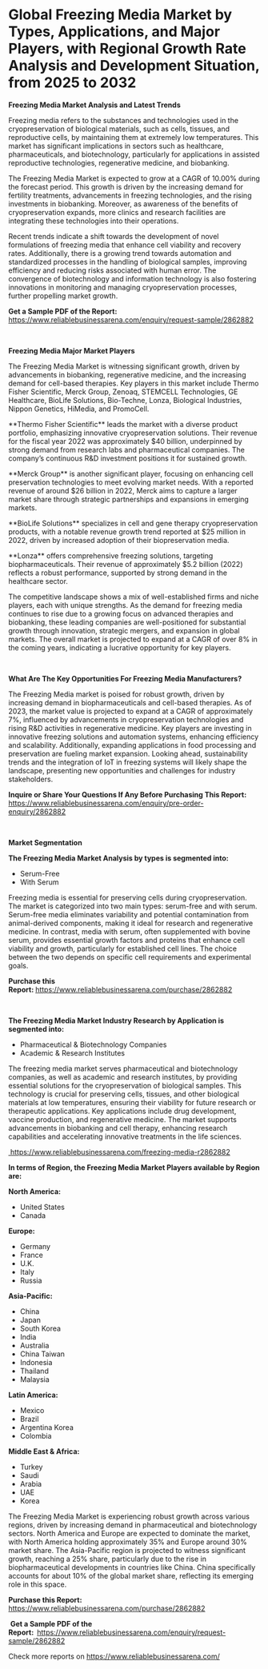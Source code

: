 <p><h1>Global Freezing Media Market by Types, Applications, and Major Players, with Regional Growth Rate Analysis and Development Situation, from 2025 to 2032</h1></p><p><strong>Freezing Media Market Analysis and Latest Trends</strong></p>
<p><p>Freezing media refers to the substances and technologies used in the cryopreservation of biological materials, such as cells, tissues, and reproductive cells, by maintaining them at extremely low temperatures. This market has significant implications in sectors such as healthcare, pharmaceuticals, and biotechnology, particularly for applications in assisted reproductive technologies, regenerative medicine, and biobanking.</p><p>The Freezing Media Market is expected to grow at a CAGR of 10.00% during the forecast period. This growth is driven by the increasing demand for fertility treatments, advancements in freezing technologies, and the rising investments in biobanking. Moreover, as awareness of the benefits of cryopreservation expands, more clinics and research facilities are integrating these technologies into their operations.</p><p>Recent trends indicate a shift towards the development of novel formulations of freezing media that enhance cell viability and recovery rates. Additionally, there is a growing trend towards automation and standardized processes in the handling of biological samples, improving efficiency and reducing risks associated with human error. The convergence of biotechnology and information technology is also fostering innovations in monitoring and managing cryopreservation processes, further propelling market growth.</p></p>
<p><strong>Get a Sample PDF of the Report:&nbsp;</strong> <a href="https://www.reliablebusinessarena.com/enquiry/request-sample/2862882?utm_campaign=3001&utm_medium=2&utm_source=Github&utm_content=ia&utm_term=12032025&utm_id=freezing-media">https://www.reliablebusinessarena.com/enquiry/request-sample/2862882</a></p>
<p>&nbsp;</p>
<p><strong>Freezing Media Major Market Players</strong></p>
<p><p>The Freezing Media Market is witnessing significant growth, driven by advancements in biobanking, regenerative medicine, and the increasing demand for cell-based therapies. Key players in this market include Thermo Fisher Scientific, Merck Group, Zenoaq, STEMCELL Technologies, GE Healthcare, BioLife Solutions, Bio-Techne, Lonza, Biological Industries, Nippon Genetics, HiMedia, and PromoCell.</p><p>**Thermo Fisher Scientific** leads the market with a diverse product portfolio, emphasizing innovative cryopreservation solutions. Their revenue for the fiscal year 2022 was approximately $40 billion, underpinned by strong demand from research labs and pharmaceutical companies. The company’s continuous R&D investment positions it for sustained growth.</p><p>**Merck Group** is another significant player, focusing on enhancing cell preservation technologies to meet evolving market needs. With a reported revenue of around $26 billion in 2022, Merck aims to capture a larger market share through strategic partnerships and expansions in emerging markets.</p><p>**BioLife Solutions** specializes in cell and gene therapy cryopreservation products, with a notable revenue growth trend reported at $25 million in 2022, driven by increased adoption of their biopreservation media.</p><p>**Lonza** offers comprehensive freezing solutions, targeting biopharmaceuticals. Their revenue of approximately $5.2 billion (2022) reflects a robust performance, supported by strong demand in the healthcare sector.</p><p>The competitive landscape shows a mix of well-established firms and niche players, each with unique strengths. As the demand for freezing media continues to rise due to a growing focus on advanced therapies and biobanking, these leading companies are well-positioned for substantial growth through innovation, strategic mergers, and expansion in global markets. The overall market is projected to expand at a CAGR of over 8% in the coming years, indicating a lucrative opportunity for key players.</p></p>
<p>&nbsp;</p>
<p><strong>What Are The Key Opportunities For Freezing Media Manufacturers?</strong></p>
<p><p>The Freezing Media market is poised for robust growth, driven by increasing demand in biopharmaceuticals and cell-based therapies. As of 2023, the market value is projected to expand at a CAGR of approximately 7%, influenced by advancements in cryopreservation technologies and rising R&D activities in regenerative medicine. Key players are investing in innovative freezing solutions and automation systems, enhancing efficiency and scalability. Additionally, expanding applications in food processing and preservation are fueling market expansion. Looking ahead, sustainability trends and the integration of IoT in freezing systems will likely shape the landscape, presenting new opportunities and challenges for industry stakeholders.</p></p>
<p><strong>Inquire or Share Your Questions If Any Before Purchasing This Report:</strong> <a href="https://www.reliablebusinessarena.com/enquiry/pre-order-enquiry/2862882?utm_campaign=3001&utm_medium=2&utm_source=Github&utm_content=ia&utm_term=12032025&utm_id=freezing-media">https://www.reliablebusinessarena.com/enquiry/pre-order-enquiry/2862882</a></p>
<p>&nbsp;</p>
<p><strong>Market Segmentation</strong></p>
<p><strong>The Freezing Media Market Analysis by types is segmented into:</strong></p>
<p><ul><li>Serum-Free</li><li>With Serum</li></ul></p>
<p><p>Freezing media is essential for preserving cells during cryopreservation. The market is categorized into two main types: serum-free and with serum. Serum-free media eliminates variability and potential contamination from animal-derived components, making it ideal for research and regenerative medicine. In contrast, media with serum, often supplemented with bovine serum, provides essential growth factors and proteins that enhance cell viability and growth, particularly for established cell lines. The choice between the two depends on specific cell requirements and experimental goals.</p></p>
<p><strong>Purchase this Report:&nbsp;</strong><a href="https://www.reliablebusinessarena.com/purchase/2862882?utm_campaign=3001&utm_medium=2&utm_source=Github&utm_content=ia&utm_term=12032025&utm_id=freezing-media">https://www.reliablebusinessarena.com/purchase/2862882</a></p>
<p>&nbsp;</p>
<p><strong>The Freezing Media Market Industry Research by Application is segmented into:</strong></p>
<p><ul><li>Pharmaceutical & Biotechnology Companies</li><li>Academic & Research Institutes</li></ul></p>
<p><p>The freezing media market serves pharmaceutical and biotechnology companies, as well as academic and research institutes, by providing essential solutions for the cryopreservation of biological samples. This technology is crucial for preserving cells, tissues, and other biological materials at low temperatures, ensuring their viability for future research or therapeutic applications. Key applications include drug development, vaccine production, and regenerative medicine. The market supports advancements in biobanking and cell therapy, enhancing research capabilities and accelerating innovative treatments in the life sciences.</p></p>
<p><a href="https://www.reliablebusinessarena.com/freezing-media-r2862882?utm_campaign=3001&utm_medium=2&utm_source=Github&utm_content=ia&utm_term=12032025&utm_id=freezing-media">&nbsp;https://www.reliablebusinessarena.com/freezing-media-r2862882</a></p>
<p><strong>In terms of Region, the Freezing Media Market Players available by Region are:</strong></p>
<p>
    <p> <strong> North America: </strong>
        <ul>
            <li>United States</li>
            <li>Canada</li>
        </ul>
        </p> 
    <p> <strong> Europe: </strong>
        <ul>
            <li>Germany</li>
            <li>France</li>
            <li>U.K.</li>
            <li>Italy</li>
            <li>Russia</li>
        </ul>
        </p> 
    <p> <strong> Asia-Pacific: </strong>
        <ul>
            <li>China</li>
            <li>Japan</li>
            <li>South Korea</li>
            <li>India</li>
            <li>Australia</li>
            <li>China Taiwan</li>
            <li>Indonesia</li>
            <li>Thailand</li>
            <li>Malaysia</li>
        </ul>
        </p> 
    <p> <strong> Latin America: </strong>
        <ul>
            <li>Mexico</li>
            <li>Brazil</li>
            <li>Argentina Korea</li>
            <li>Colombia</li>
        </ul>
        </p> 
    <p> <strong> Middle East & Africa: </strong>
        <ul>
            <li>Turkey</li>
            <li>Saudi</li>
            <li>Arabia</li>
            <li>UAE</li>
            <li>Korea</li>
        </ul>
    </p>
    </p>
<p><p>The Freezing Media Market is experiencing robust growth across various regions, driven by increasing demand in pharmaceutical and biotechnology sectors. North America and Europe are expected to dominate the market, with North America holding approximately 35% and Europe around 30% market share. The Asia-Pacific region is projected to witness significant growth, reaching a 25% share, particularly due to the rise in biopharmaceutical developments in countries like China. China specifically accounts for about 10% of the global market share, reflecting its emerging role in this space.</p></p>
<p><strong>Purchase this Report: </strong><a href="https://www.reliablebusinessarena.com/purchase/2862882?utm_campaign=3001&utm_medium=2&utm_source=Github&utm_content=ia&utm_term=12032025&utm_id=freezing-media">https://www.reliablebusinessarena.com/purchase/2862882</a></p>
<p>&nbsp;<strong>Get a Sample PDF of the Report:&nbsp;&nbsp;</strong><a href="https://www.reliablebusinessarena.com/enquiry/request-sample/2862882?utm_campaign=3001&utm_medium=2&utm_source=Github&utm_content=ia&utm_term=12032025&utm_id=freezing-media">https://www.reliablebusinessarena.com/enquiry/request-sample/2862882</a></p>
<p><strong></strong></p>
<p>Check more reports on <a href="https://www.reliablebusinessarena.com/?utm_campaign=3001&utm_medium=2&utm_source=Github&utm_content=ia&utm_term=12032025&utm_id=freezing-media">https://www.reliablebusinessarena.com/</a></p>